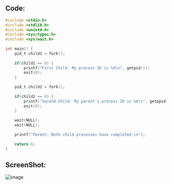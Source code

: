 ## Code:

```c
#include <stdio.h>
#include <stdlib.h>
#include <unistd.h>
#include <sys/types.h>
#include <sys/wait.h>
 
int main() {
    pid_t child1 = fork();
 
    if(child1 == 0) {
        printf("First Child: My process ID is %d\n", getpid());
        exit(0);
    }
 
    pid_t child2 = fork();
 
    if(child2 == 0) {
        printf("Second Child: My parent's process ID is %d\n", getppid());
        exit(0);
    }
 
    wait(NULL);
    wait(NULL);
 
    printf("Parent: Both child processes have completed.\n");
 
    return 0;
}
```

## ScreenShot:

![image](https://github.com/user-attachments/assets/44e63971-0913-43f7-951f-c37bee587a81)
